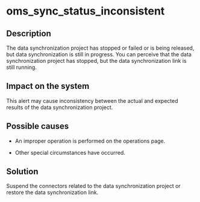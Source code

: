 # oms_sync_status_inconsistent

## Description

The data synchronization project has stopped or failed or is being released, but data synchronization is still in progress. You can perceive that the data synchronization project has stopped, but the data synchronization link is still running.

## Impact on the system

This alert may cause inconsistency between the actual and expected results of the data synchronization project.

## Possible causes

* An improper operation is performed on the operations page.

* Other special circumstances have occurred.

## Solution

Suspend the connectors related to the data synchronization project or restore the data synchronization link.
